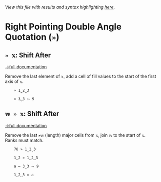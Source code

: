 *View this file with results and syntax highlighting [here](https://mlochbaum.github.io/BQN/help/shiftafter.html).*

# Right Pointing Double Angle Quotation (`»`)

## `» 𝕩`: Shift After
[→full documentation](../doc/shift.md)

Remove the last element of `𝕩`, add a cell of fill values to the start of the first axis of `𝕩`.

        » 1‿2‿3

        » 3‿3 ⥊ 9



## `𝕨 » 𝕩`: Shift After
[→full documentation](../doc/shift.md)

Remove the last `≠𝕨` (length) major cells from `𝕩`, join `𝕨` to the start of `𝕩`. Ranks must match.

        78 » 1‿2‿3

        1‿2 » 1‿2‿3

        a ← 3‿3 ⥊ 9

        1‿2‿3 » a
